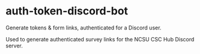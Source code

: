 # auth-token-discord-bot
Generate tokens &amp; form links, authenticated for a Discord user.

Used to generate authenticated survey links for the NCSU CSC Hub Discord server.
